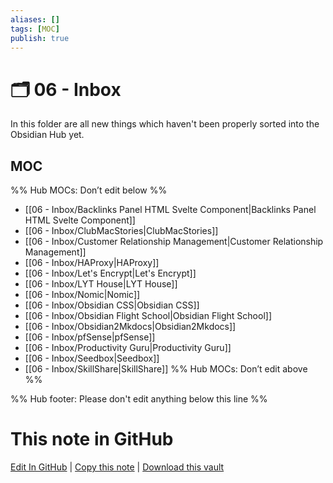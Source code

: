 ```yaml
---
aliases: []
tags: [MOC]
publish: true
---
```


# 🗂️ 06 - Inbox

In this folder are all new things which haven't been properly sorted into the Obsidian Hub yet.

## MOC

%% Hub MOCs: Don’t edit below %%

- [[06 - Inbox/Backlinks Panel HTML Svelte Component|Backlinks Panel HTML Svelte Component]]
- [[06 - Inbox/ClubMacStories|ClubMacStories]]
- [[06 - Inbox/Customer Relationship Management|Customer Relationship Management]]
- [[06 - Inbox/HAProxy|HAProxy]]
- [[06 - Inbox/Let's Encrypt|Let's Encrypt]]
- [[06 - Inbox/LYT House|LYT House]]
- [[06 - Inbox/Nomic|Nomic]]
- [[06 - Inbox/Obsidian CSS|Obsidian CSS]]
- [[06 - Inbox/Obsidian Flight School|Obsidian Flight School]]
- [[06 - Inbox/Obsidian2Mkdocs|Obsidian2Mkdocs]]
- [[06 - Inbox/pfSense|pfSense]]
- [[06 - Inbox/Productivity Guru|Productivity Guru]]
- [[06 - Inbox/Seedbox|Seedbox]]
- [[06 - Inbox/SkillShare|SkillShare]]
  %% Hub MOCs: Don’t edit above %%

%% Hub footer: Please don't edit anything below this line %%

# This note in GitHub

<span class="git-footer">[Edit In GitHub](https://github.dev/obsidian-community/obsidian-hub/blob/main/06%20-%20Inbox/%F0%9F%97%82%EF%B8%8F%2006%20-%20Inbox.md "git-hub-edit-note") | [Copy this note](https://raw.githubusercontent.com/obsidian-community/obsidian-hub/main/06%20-%20Inbox/%F0%9F%97%82%EF%B8%8F%2006%20-%20Inbox.md "git-hub-copy-note") | [Download this vault](https://github.com/obsidian-community/obsidian-hub/archive/refs/heads/main.zip "git-hub-download-vault") </span>
